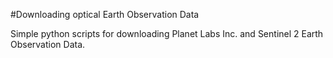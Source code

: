 #Downloading optical Earth Observation Data

Simple python scripts for downloading Planet Labs Inc. and Sentinel 2 Earth Observation Data.
